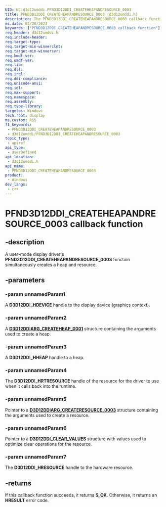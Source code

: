 ```yaml
---
UID: NC:d3d12umddi.PFND3D12DDI_CREATEHEAPANDRESOURCE_0003
title: PFND3D12DDI_CREATEHEAPANDRESOURCE_0003 (d3d12umddi.h)
description: The PFND3D12DDI_CREATEHEAPANDRESOURCE_0003 callback function simultaneously creates a heap and resource.
ms.date: 02/28/2023
keywords: ["PFND3D12DDI_CREATEHEAPANDRESOURCE_0003 callback function"]
req.header: d3d12umddi.h
req.include-header: 
req.target-type: 
req.target-min-winverclnt: 
req.target-min-winversvr: 
req.kmdf-ver: 
req.umdf-ver: 
req.lib: 
req.dll: 
req.irql: 
req.ddi-compliance: 
req.unicode-ansi: 
req.idl: 
req.max-support: 
req.namespace: 
req.assembly: 
req.type-library: 
targetos: Windows
tech.root: display
ms.custom: RS5
f1_keywords:
 - PFND3D12DDI_CREATEHEAPANDRESOURCE_0003
 - d3d12umddi/PFND3D12DDI_CREATEHEAPANDRESOURCE_0003
topic_type:
 - apiref
api_type:
 - UserDefined
api_location:
 - d3d12umddi.h
api_name:
 - PFND3D12DDI_CREATEHEAPANDRESOURCE_0003
product:
 - Windows
dev_langs:
 - c++
---
```


# PFND3D12DDI_CREATEHEAPANDRESOURCE_0003 callback function

## -description

A user-mode display driver's **PFND3D12DDI_CREATEHEAPANDRESOURCE_0003** function simultaneously creates a heap and resource.

## -parameters

### -param unnamedParam1  

A **D3D12DDI_HDEVICE** handle to the display device (graphics context).

### -param unnamedParam2

A [**D3D12DDIARG_CREATEHEAP_0001**](ns-d3d12umddi-d3d12ddiarg_createheap_0001.md) structure containing the arguments used to create a heap.

### -param unnamedParam3

A **D3D12DDI_HHEAP** handle to a heap.

### -param unnamedParam4

The **D3D12DDI_HRTRESOURCE** handle of the resource for the driver to use when it calls back into the runtime.

### -param unnamedParam5

Pointer to a [**D3D12DDIARG_CREATERESOURCE_0003**](ns-d3d12umddi-d3d12ddiarg_createresource_0003.md) structure containing the arguments used to create a resource.

### -param unnamedParam6

Pointer to a [**D3D12DDI_CLEAR_VALUES**](ns-d3d12umddi-d3d12ddi_clear_values.md) structure with values used to optimize clear operations for the resource.

### -param unnamedParam7

The **D3D12DDI_HRESOURCE** handle to the hardware resource.

## -returns

If this callback function succeeds, it returns **S_OK**. Otherwise, it returns an **HRESULT** error code.
